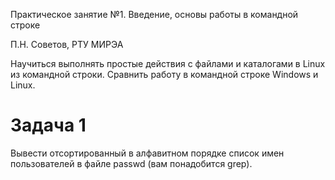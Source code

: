 Практическое занятие №1. Введение, основы работы в командной строке

П.Н. Советов, РТУ МИРЭА

Научиться выполнять простые действия с файлами и каталогами в Linux из командной строки. Сравнить работу в командной строке Windows и Linux.

# Задача 1
Вывести отсортированный в алфавитном порядке список имен пользователей в файле passwd (вам понадобится grep).
